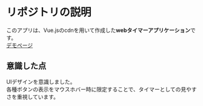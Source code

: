 # リポジトリの説明
このアプリは、Vue.jsのcdnを用いて作成した**webタイマーアプリケーション**です。  
[デモページ](https://ban-c0p31073.github.io/web-timer/)

## 意識した点
UIデザインを意識しました。  
各種ボタンの表示をマウスホバー時に限定することで、タイマーとしての見やすさを重視しています。
